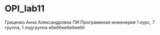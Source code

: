 # OPI_lab11
Гриценко
Анна 
Александровна
ПИ
Программная инженерия
1 курс, 7 группа, 1 подгруппа
ебеббеебебеебб